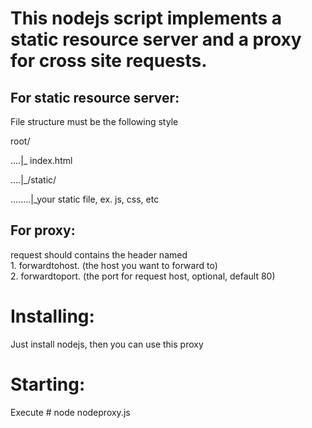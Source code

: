 <h1>This nodejs script implements a static resource server and a proxy for cross site requests.</h1>
<h2>For static resource server:</h2>
<p>File structure must be the following style</p>
<p>root/</p>
<p>....|_ index.html</p>
<p>....|_/static/</p>
<p>........|_your static file, ex. js, css, etc</p>
	   
<h2>For proxy:</h2>
<p>request should contains the header named<br/>
1. forwardtohost. (the host you want to forward to)<br/>
2. forwardtoport. (the port for request host, optional, default 80)</p>

<h1>Installing:</h1>
<p>Just install nodejs, then you can use this proxy</p>

<h1>Starting:</h1>
<p>Execute # node nodeproxy.js</p>
